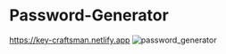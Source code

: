 # Password-Generator
https://key-craftsman.netlify.app
![password_generator](https://github.com/AnmolSingla23/Password-Generator/assets/99980339/7c5fb486-642f-490c-a80c-687e96edc846)
